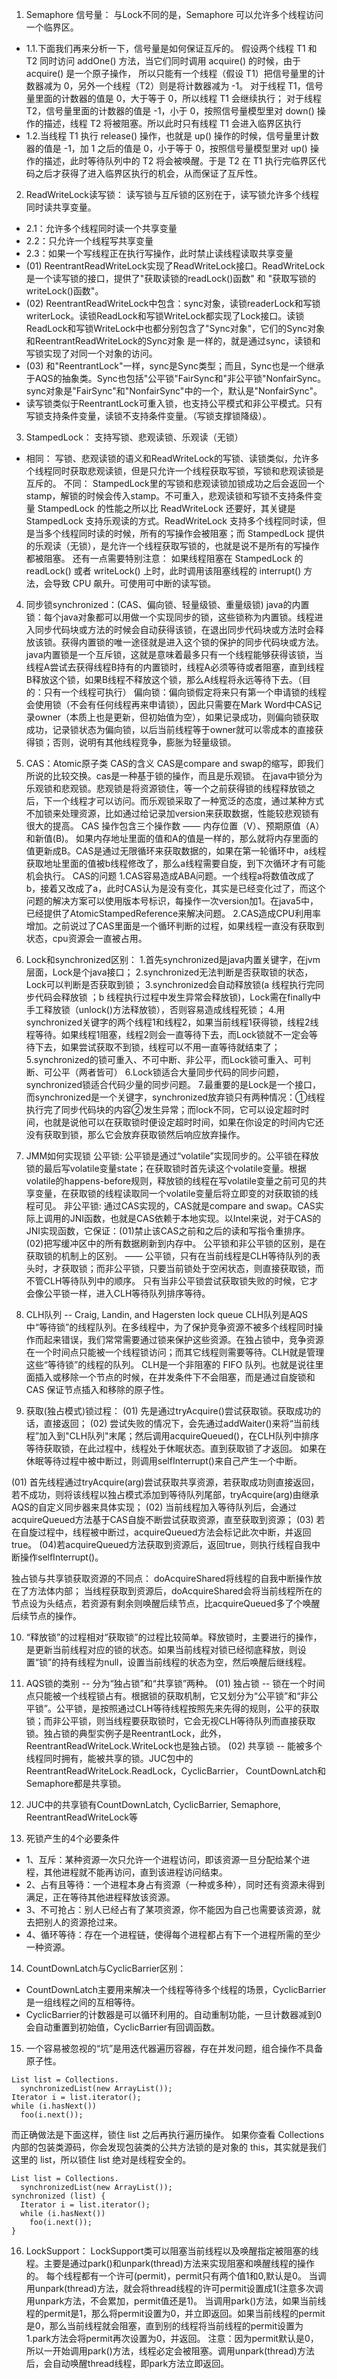 1. Semaphore 信号量：
  与Lock不同的是，Semaphore 可以允许多个线程访问一个临界区。
 - 1.1.下面我们再来分析一下，信号量是如何保证互斥的。
  假设两个线程 T1 和 T2 同时访问 addOne() 方法，当它们同时调用 acquire() 的时候，由于 acquire() 是一个原子操作，
  所以只能有一个线程（假设 T1）把信号量里的计数器减为 0，另外一个线程（T2）则是将计数器减为 -1。
  对于线程 T1，信号量里面的计数器的值是 0，大于等于 0，所以线程 T1 会继续执行；
  对于线程 T2，信号量里面的计数器的值是 -1，小于 0，按照信号量模型里对 down() 操作的描述，线程 T2 将被阻塞。所以此时只有线程 T1 会进入临界区执行
 - 1.2.当线程 T1 执行 release() 操作，也就是 up() 操作的时候，信号量里计数器的值是 -1，加 1 之后的值是 0，小于等于 0，按照信号量模型里对 up() 操作的描述，此时等待队列中的 T2 将会被唤醒。于是 T2 在 T1 执行完临界区代码之后才获得了进入临界区执行的机会，从而保证了互斥性。  

2. ReadWriteLock读写锁： 读写锁与互斥锁的区别在于，读写锁允许多个线程同时读共享变量。
 - 2.1：允许多个线程同时读一个共享变量
 - 2.2：只允许一个线程写共享变量
 - 2.3：如果一个写线程正在执行写操作，此时禁止读线程读取共享变量
  - (01) ReentrantReadWriteLock实现了ReadWriteLock接口。ReadWriteLock是一个读写锁的接口，提供了"获取读锁的readLock()函数" 和 "获取写锁的writeLock()函数"。
 - (02) ReentrantReadWriteLock中包含：sync对象，读锁readerLock和写锁writerLock。读锁ReadLock和写锁WriteLock都实现了Lock接口。读锁ReadLock和写锁WriteLock中也都分别包含了"Sync对象"，它们的Sync对象和ReentrantReadWriteLock的Sync对象 是一样的，就是通过sync，读锁和写锁实现了对同一个对象的访问。
 - (03) 和"ReentrantLock"一样，sync是Sync类型；而且，Sync也是一个继承于AQS的抽象类。Sync也包括"公平锁"FairSync和"非公平锁"NonfairSync。sync对象是"FairSync"和"NonfairSync"中的一个，默认是"NonfairSync"。
 - 读写锁类似于ReentrantLock可重入锁，也支持公平模式和非公平模式。只有写锁支持条件变量，读锁不支持条件变量。（写锁支撑锁降级）。

3. StampedLock： 支持写锁、悲观读锁、乐观读（无锁）
  - 相同： 写锁、悲观读锁的语义和ReadWriteLock的写锁、读锁类似，允许多个线程同时获取悲观读锁，但是只允许一个线程获取写锁，写锁和悲观读锁是互斥的。
  不同： StampedLock里的写锁和悲观读锁加锁成功之后会返回一个stamp，解锁的时候会传入stamp。不可重入，悲观读锁和写锁不支持条件变量
  StampedLock 的性能之所以比 ReadWriteLock 还要好，其关键是 StampedLock 支持乐观读的方式。ReadWriteLock 支持多个线程同时读，但是当多个线程同时读的时候，所有的写操作会被阻塞；而 StampedLock 提供的乐观读（无锁），是允许一个线程获取写锁的，也就是说不是所有的写操作都被阻塞。
  还有一点需要特别注意：
    如果线程阻塞在 StampedLock 的 readLock() 或者 writeLock() 上时，此时调用该阻塞线程的 interrupt() 方法，会导致 CPU 飙升。可使用可中断的读写锁。

4. 同步锁synchronized：(CAS、偏向锁、轻量级锁、重量级锁)
  java的内置锁：每个java对象都可以用做一个实现同步的锁，这些锁称为内置锁。线程进入同步代码块或方法的时候会自动获得该锁，在退出同步代码块或方法时会释放该锁。获得内置锁的唯一途径就是进入这个锁的保护的同步代码块或方法。
  java内置锁是一个互斥锁，这就是意味着最多只有一个线程能够获得该锁，当线程A尝试去获得线程B持有的内置锁时，线程A必须等待或者阻塞，直到线程B释放这个锁，如果B线程不释放这个锁，那么A线程将永远等待下去。（目的：只有一个线程可执行）
  偏向锁：偏向锁假定将来只有第一个申请锁的线程会使用锁（不会有任何线程再来申请锁），因此只需要在Mark Word中CAS记录owner（本质上也是更新，但初始值为空），如果记录成功，则偏向锁获取成功，记录锁状态为偏向锁，以后当前线程等于owner就可以零成本的直接获得锁；否则，说明有其他线程竞争，膨胀为轻量级锁。

 5. CAS：Atomic原子类
  CAS的含义
    CAS是compare and swap的缩写，即我们所说的比较交换。cas是一种基于锁的操作，而且是乐观锁。
    在java中锁分为乐观锁和悲观锁。悲观锁是将资源锁住，等一个之前获得锁的线程释放锁之后，下一个线程才可以访问。而乐观锁采取了一种宽泛的态度，通过某种方式不加锁来处理资源，比如通过给记录加version来获取数据，性能较悲观锁有很大的提高。
    CAS 操作包含三个操作数 —— 内存位置（V）、预期原值（A）和新值(B)。
    如果内存地址里面的值和A的值是一样的，那么就将内存里面的值更新成B。CAS是通过无限循环来获取数据的，如果在第一轮循环中，a线程获取地址里面的值被b线程修改了，那么a线程需要自旋，到下次循环才有可能机会执行。
  CAS的问题
    1.CAS容易造成ABA问题。一个线程a将数值改成了b，接着又改成了a，此时CAS认为是没有变化，其实是已经变化过了，而这个问题的解决方案可以使用版本号标识，每操作一次version加1。在java5中，已经提供了AtomicStampedReference来解决问题。
    2.CAS造成CPU利用率增加。之前说过了CAS里面是一个循环判断的过程，如果线程一直没有获取到状态，cpu资源会一直被占用。

6. Lock和synchronized区别：
  1.首先synchronized是java内置关键字，在jvm层面，Lock是个java接口；
  2.synchronized无法判断是否获取锁的状态，Lock可以判断是否获取到锁；
  3.synchronized会自动释放锁(a 线程执行完同步代码会释放锁 ；b 线程执行过程中发生异常会释放锁)，Lock需在finally中手工释放锁（unlock()方法释放锁），否则容易造成线程死锁；
  4.用synchronized关键字的两个线程1和线程2，如果当前线程1获得锁，线程2线程等待。如果线程1阻塞，线程2则会一直等待下去，而Lock锁就不一定会等待下去，如果尝试获取不到锁，线程可以不用一直等待就结束了；
  5.synchronized的锁可重入、不可中断、非公平，而Lock锁可重入、可判断、可公平（两者皆可）
  6.Lock锁适合大量同步代码的同步问题，synchronized锁适合代码少量的同步问题。
  7.最重要的是Lock是一个接口，而synchronized是一个关键字，synchronized放弃锁只有两种情况：①线程执行完了同步代码块的内容②发生异常；而lock不同，它可以设定超时时间，也就是说他可以在获取锁时便设定超时时间，如果在你设定的时间内它还没有获取到锁，那么它会放弃获取锁然后响应放弃操作。

7. JMM如何实现锁
  公平锁:
    公平锁是通过“volatile”实现同步的。公平锁在释放锁的最后写volatile变量state；在获取锁时首先读这个volatile变量。根据volatile的happens-before规则，释放锁的线程在写volatile变量之前可见的共享变量，在获取锁的线程读取同一个volatile变量后将立即变的对获取锁的线程可见。
  非公平锁:
    通过CAS实现的，CAS就是compare and swap。CAS实际上调用的JNI函数，也就是CAS依赖于本地实现。以Intel来说，对于CAS的JNI实现函数，它保证：(01)禁止该CAS之前和之后的读和写指令重排序。(02)把写缓冲区中的所有数据刷新到内存中。
  公平锁和非公平锁的区别，是在获取锁的机制上的区别。
    —— 公平锁，只有在当前线程是CLH等待队列的表头时，才获取锁；而非公平锁，只要当前锁处于空闲状态，则直接获取锁，而不管CLH等待队列中的顺序。
    只有当非公平锁尝试获取锁失败的时候，它才会像公平锁一样，进入CLH等待队列排序等待。

8. CLH队列 -- Craig, Landin, and Hagersten lock queue
    CLH队列是AQS中“等待锁”的线程队列。在多线程中，为了保护竞争资源不被多个线程同时操作而起来错误，我们常常需要通过锁来保护这些资源。在独占锁中，竞争资源在一个时间点只能被一个线程锁访问；而其它线程则需要等待。CLH就是管理这些“等待锁”的线程的队列。
    CLH是一个非阻塞的 FIFO 队列。也就是说往里面插入或移除一个节点的时候，在并发条件下不会阻塞，而是通过自旋锁和 CAS 保证节点插入和移除的原子性。

9. 获取(独占模式)锁过程：
  (01) 先是通过tryAcquire()尝试获取锁。获取成功的话，直接返回；
  (02) 尝试失败的情况下，会先通过addWaiter()来将“当前线程”加入到"CLH队列"末尾；然后调用acquireQueued()，在CLH队列中排序等待获取锁，在此过程中，线程处于休眠状态。直到获取锁了才返回。 如果在休眠等待过程中被中断过，则调用selfInterrupt()来自己产生一个中断。

  (01) 首先线程通过tryAcquire(arg)尝试获取共享资源，若获取成功则直接返回，若不成功，则将该线程以独占模式添加到等待队列尾部，tryAcquire(arg)由继承AQS的自定义同步器来具体实现；
  (02) 当前线程加入等待队列后，会通过acquireQueued方法基于CAS自旋不断尝试获取资源，直至获取到资源；
  (03) 若在自旋过程中，线程被中断过，acquireQueued方法会标记此次中断，并返回true。
  (04)若acquireQueued方法获取到资源后，返回true，则执行线程自我中断操作selfInterrupt()。

  独占锁与共享锁获取资源的不同点：
    doAcquireShared将线程的自我中断操作放在了方法体内部；
    当线程获取到资源后，doAcquireShared会将当前线程所在的节点设为头结点，若资源有剩余则唤醒后续节点，比acquireQueued多了个唤醒后续节点的操作。

10. “释放锁”的过程相对“获取锁”的过程比较简单。释放锁时，主要进行的操作，是更新当前线程对应的锁的状态。如果当前线程对锁已经彻底释放，则设置“锁”的持有线程为null，设置当前线程的状态为空，然后唤醒后继线程。


11. AQS锁的类别 -- 分为“独占锁”和“共享锁”两种。
    (01) 独占锁 -- 锁在一个时间点只能被一个线程锁占有。根据锁的获取机制，它又划分为“公平锁”和“非公平锁”。公平锁，是按照通过CLH等待线程按照先来先得的规则，公平的获取锁；而非公平锁，则当线程要获取锁时，它会无视CLH等待队列而直接获取锁。独占锁的典型实例子是ReentrantLock，此外，ReentrantReadWriteLock.WriteLock也是独占锁。
    (02) 共享锁 -- 能被多个线程同时拥有，能被共享的锁。JUC包中的ReentrantReadWriteLock.ReadLock，CyclicBarrier， CountDownLatch和Semaphore都是共享锁。

12. JUC中的共享锁有CountDownLatch, CyclicBarrier, Semaphore, ReentrantReadWriteLock等


13. 死锁产生的4个必要条件
 - 1、互斥：某种资源一次只允许一个进程访问，即该资源一旦分配给某个进程，其他进程就不能再访问，直到该进程访问结束。
 - 2、占有且等待：一个进程本身占有资源（一种或多种），同时还有资源未得到满足，正在等待其他进程释放该资源。
 - 3、不可抢占：别人已经占有了某项资源，你不能因为自己也需要该资源，就去把别人的资源抢过来。
 - 4、循环等待：存在一个进程链，使得每个进程都占有下一个进程所需的至少一种资源。

14. CountDownLatch与CyclicBarrier区别：
  - CountDownLatch主要用来解决一个线程等待多个线程的场景，CyclicBarrier是一组线程之间的互相等待。
  - CyclicBarrier的计数器是可以循环利用的。自动重制功能，一旦计数器减到0会自动重置到初始值，CyclicBarrier有回调函数。

15. 一个容易被忽视的“坑”是用迭代器遍历容器，存在并发问题，组合操作不具备原子性。
  ```
  List list = Collections.
    synchronizedList(new ArrayList());
  Iterator i = list.iterator(); 
  while (i.hasNext())
    foo(i.next());
  ```
  而正确做法是下面这样，锁住 list 之后再执行遍历操作。
  如果你查看 Collections 内部的包装类源码，你会发现包装类的公共方法锁的是对象的 this，其实就是我们这里的 list，所以锁住 list 绝对是线程安全的。
  ```
  List list = Collections.
    synchronizedList(new ArrayList());
  synchronized (list) {  
    Iterator i = list.iterator(); 
    while (i.hasNext())
      foo(i.next());
  }   
  ```

16. LockSupport：
  LockSupport类可以阻塞当前线程以及唤醒指定被阻塞的线程。主要是通过park()和unpark(thread)方法来实现阻塞和唤醒线程的操作的。
  每个线程都有一个许可(permit)，permit只有两个值1和0,默认是0。
  当调用unpark(thread)方法，就会将thread线程的许可permit设置成1(注意多次调用unpark方法，不会累加，permit值还是1)。
  当调用park()方法，如果当前线程的permit是1，那么将permit设置为0，并立即返回。如果当前线程的permit是0，那么当前线程就会阻塞，直到别的线程将当前线程的permit设置为1.park方法会将permit再次设置为0，并返回。
  注意：因为permit默认是0，所以一开始调用park()方法，线程必定会被阻塞。调用unpark(thread)方法后，会自动唤醒thread线程，即park方法立即返回。


